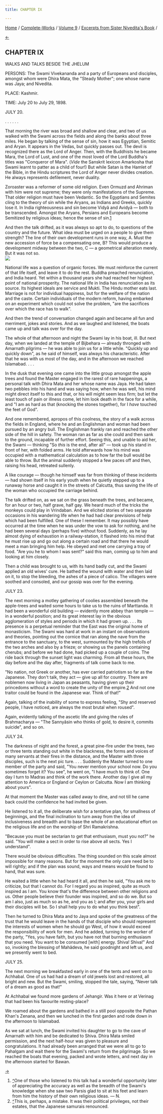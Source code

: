 ```yaml
---
title: CHAPTER IX

---
```

<div>

[Home](../../../index.htm) / [Complete-Works](../../complete_works.htm)
/ [Volume 9](../volume_9_contents.htm) / [Excerpts from Sister
Nivedita's Book](excerpts_from_sister_niveditas_book_contents.htm) /

[←](chapter_viii.htm)

## CHAPTER IX

WALKS AND TALKS BESIDE THE JHELUM

PERSONS: The Swami Vivekananda and a party of Europeans and disciples,
amongst whom were Dhira Mata, the "Steady Mother"; one whose name was
Jaya; and Nivedita.

PLACE: Kashmir.

TIME: July 20 to July 29, 1898.

JULY 20.

. . . . . .

That morning the river was broad and shallow and clear, and two of us
walked with the Swami across the fields and along the banks about three
miles. He began by talking of the sense of sin, how it was Egyptian,
Semitic and Aryan. It appears in the Vedas, but quickly passes out. The
devil is recognized there as the Lord of Anger. Then, with the Buddhists
he became Mara, the Lord of Lust, and one of the most loved of the Lord
Buddha's titles was "Conqueror of Mara". (*Vide* the Sanskrit lexicon
Amarkosha that Swami learnt to patter as a child of four!) But while
Satan is the Hamlet of the Bible, in the Hindu scriptures the Lord of
Anger never divides creation. He always represents defilement, never
duality.

Zoroaster was a reformer of some old religion. Even Ormuzd and Ahriman
with him were not supreme; they were only manifestations of the Supreme.
That older religion must have been Vedantic. So the Egyptians and
Semites cling to the theory of sin while the Aryans, as Indians and
Greeks, quickly lose it. In India righteousness and sin become Vidyâ and
Avidyâ — both to be transcended. Amongst the Aryans, Persians and
Europeans become Semitized by religious ideas; hence the sense of
sin.[1](#fn1)

And then the talk drifted, as it was always so apt to do, to questions
of the country and the future. What idea must be urged on a people to
give them strength? The line of their own development runs in one way,
A. Must the new accession of force be a compensating one, B? This would
produce a development midway between the two, C — a geometrical
alteration merely. But it was not so.  
![](niveditachap_ix.jpg)

National life was a question of organic forces. We must reinforce the
current of that life itself, and leave it to do the rest. Buddha
preached renunciation, and India heard. Yet within a thousand years she
had reached her highest point of national prosperity. The national life
in India has renunciation as its source. Its highest ideals are service
and Mukti. The Hindu mother eats last. Marriage is not for individual
happiness, but for the welfare of the nation and the caste. Certain
individuals of the modern reform, having embarked on an experiment which
could not solve the problem, "are the sacrifices over which the race has
to walk".

And then the trend of conversation changed again and became all fun and
merriment, jokes and stories. And as we laughed and listened, the boats
came up and talk was over for the day.

The whole of that afternoon and night the Swami lay in his boat, ill.
But next day, when we landed at the temple of Bijbehara — already
thronged with Amarnath pilgrims — he was able to join us for a little
while. "Quickly up and quickly down", as he said of himself, was always
his characteristic. After that he was with us most of the day, and in
the afternoon we reached Islamabad. . . .

In the dusk that evening one came into the little group amongst the
apple trees and found the Master engaged in the rarest of rare
happenings, a personal talk with Dhira Mata and her whose name was Jaya.
He had taken two pebbles into his hand and was saying how, when he was
well, his mind might direct itself to this and that, or his will might
seem less firm; but let the least touch of pain or illness come, let him
look death in the face for a while, and "I am as hard as that (knocking
the stones together), for I *have* touched the feet of God".

And one remembered, apropos of this coolness, the story of a walk across
the fields in England, where he and an Englishman and woman had been
pursued by an angry bull. The Englishman frankly ran and reached the
other side of the hill in safety. The woman ran as far as she could and
then sank to the ground, incapable of further effort. Seeing this, and
unable to aid her, the Swami — thinking "So *this* is the end, after
all" — took up his stand in front of her, with folded arms. He told
afterwards how his mind was occupied with a mathematical calculation as
to how far the bull would be able to throw. But the animal suddenly
stopped a few paces off and then, raising his head, retreated sullenly.

A like courage — though he himself was far from thinking of these
incidents — had shown itself in his early youth when he quietly stepped
up to a runaway horse and caught it in the streets of Calcutta, thus
saving the life of the woman who occupied the carriage behind.

The talk drifted on, as we sat on the grass beneath the trees, and
became, for an hour or two, half grave, half gay. We heard much of the
tricks the monkeys could play in Vrindaban. And we elicited stories of
two separate occasions in his wandering life when he had had clear
previsions of help which had been fulfilled. One of these I remember. It
may possibly have occurred at the time when he was under the vow to ask
for nothing, and he had been several days (perhaps five) without food.
Suddenly, as he lay almost dying of exhaustion in a railway-station, it
flashed into his mind that he must rise up and go out along a certain
road and that there he would meet a man bringing him help. He obeyed and
met one carrying a tray of food. "Are you he to whom I was sent?" said
this man, coming up to him and looking at him closely.

Then a child was brought to us, with its hand badly cut, and the Swami
applied an old wives' cure. He bathed the wound with water and then laid
on it, to stop the bleeding, the ashes of a piece of calico. The
villagers were soothed and consoled, and our gossip was over for the
evening.

JULY 23.

The next morning a motley gathering of coolies assembled beneath the
apple-trees and waited some hours to take us to the ruins of Marttanda.
It had been a wonderful old building — evidently more abbey than temple
— in a wonderful position; and its great interest lay in the obvious
agglomeration of styles and periods in which it had grown up. . . . Its
presence is a perpetual reminder that the East was the original home of
monasticism. The Swami was hard at work in an instant on observations
and theories, pointing out the cornice that ran along the nave from the
entrance to the sanctuary, to the west, surmounted by the high trefoils
of the two arches and also by a frieze; or showing us the panels
containing cherubs; and before we had done, had picked up a couple of
coins. The ride back through the sunset light was charming. From all
these hours, the day before and the day after, fragments of talk come
back to me.

"No nation, not Greek or another, has ever carried patriotism so far as
the Japanese. They don't talk, they act — give up all for country. There
are noblemen now living in Japan as peasants, having given up their
princedoms without a word to create the unity of the empire.[2](#fn2)
And not one traitor could be found in the Japanese war. Think of that!"

Again, talking of the inability of some to express feeling, "Shy and
reserved people, I have noticed, are always the most brutal when
roused".

Again, evidently talking of the ascetic life and giving the rules of
Brahmacharya — "The Sannyâsin who thinks of gold, to desire it, commits
suicide", and so on.

JULY 24.

The darkness of night and the forest, a great pine-fire under the trees,
two or three tents standing out white in the blackness, the forms and
voices of many servants at their fires in the distance, and the Master
with three disciples, such is the next pic ture. . . . Suddenly the
Master turned to one member of the party and said, "You never mention
your school now. Do you sometimes forget it? You see", he went on, "I
have much to think of. One day I turn to Madras and think of the work
there. Another day I give all my attention to America or England or
Ceylon or Calcutta. Now I am thinking about yours".

At that moment the Master was called away to dine, and not till he came
back could the confidence he had invited be given.

He listened to it all, the deliberate wish for a tentative plan, for
smallness of beginnings, and the final inclination to turn away from the
idea of inclusiveness and breadth and to base the whole of an
educational effort on the religious life and on the worship of Shri
Ramakrishna.

"Because you must be sectarian to get that enthusiasm, must you not?" he
said. "You will make a sect in order to rise above all sects. Yes I
understand".

There would be obvious difficulties. The thing sounded on this scale
almost impossible for many reasons. But for the moment the only care
need be to will rightly; and if the plan was sound, ways and means would
be found to hand, that was sure.

He waited a little when he had heard it all, and then he said, "You ask
me to criticize, but that I cannot do. For I regard you as inspired,
quite as much inspired as I am. You know that's the difference between
other religions and us. Other people believe their founder was inspired,
and so do we. But so am I also, just as much so as he, and you as I; and
after you, your girls and their disciples will be. So I shall help you
to do what you think best".

Then he turned to Dhira Mata and to Jaya and spoke of the greatness of
the trust that he would leave in the hands of that disciple who should
represent the interests of women when he should go West, of how it would
exceed the responsibility of work for men. And he added, turning to the
worker of the party, "Yes, you have faith, but you have not that burning
enthusiasm that you need. You want to be consumed \[with\] energy.
Shiva! Shiva!" And so, invoking the blessing of Mahâdeva, he said
goodnight and left us, and we presently went to bed.

JULY 25.

The next morning we breakfasted early in one of the tents and went on to
Achhabal. One of us had had a dream of old jewels lost and restored, all
bright and new. But the Swami, smiling, stopped the tale, saying, "Never
talk of a dream as good as that!"

At Achhabal we found more gardens of Jehangir. Was it here or at Verinag
that had been his favourite resting-place?

We roamed about the gardens and bathed in a still pool opposite the
Pathan Khan's Zenana, and then we lunched in the first garden and rode
down in the afternoon to Islamabad.

As we sat at lunch, the Swami invited his daughter to go to the cave of
Amarnath with him and be dedicated to Shiva. Dhira Mata smiled
permission, and the next half-hour was given to pleasure and
congratulations. It had already been arranged that we were all to go to
Pahalgam and wait there for the Swami's return from the pilgrimage. So
we reached the boats that evening, packed and wrote letters, and next
day in the afternoon started for Bawan.

[→](chapter_x.htm)

</div>

1.  [^](#fn1_1)One of those who listened to this talk had a wonderful
    opportunity later of appreciating the accuracy as well as the
    breadth of the Swami's knowledge when she saw two Parsis glad to sit
    at his feet and learn from him the history of their own religious
    ideas. — N.
2.  [^](#fn2_1)This is, perhaps, a mistake. It was their political
    privileges, not their estates, that the Japanese samurais renounced.
